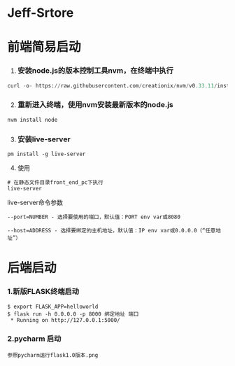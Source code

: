# Jeff-Srtore
# 前端简易启动

1. ### 安装node.js的版本控制工具nvm，在终端中执行

``` python
curl -o- https://raw.githubusercontent.com/creationix/nvm/v0.33.11/install.sh | bash
```

2. ### **重新进入终端**，使用nvm安装最新版本的node.js

``` python
nvm install node
```

3. ### 安装live-server

```
pm install -g live-server
```

4. 使用

```
# 在静态文件目录front_end_pc下执行
live-server
```

live-server命令参数

```
--port=NUMBER - 选择要使用的端口，默认值：PORT env var或8080

--host=ADDRESS - 选择要绑定的主机地址，默认值：IP env var或0.0.0.0（“任意地址”）
```



# 后端启动

### 1.新版FLASK终端启动

```
$ export FLASK_APP=helloworld
$ flask run -h 0.0.0.0 -p 8000 绑定地址 端口
 * Running on http://127.0.0.1:5000/
```

### 2.pycharm 启动

```
参照pycharm运行flask1.0版本.png
```

